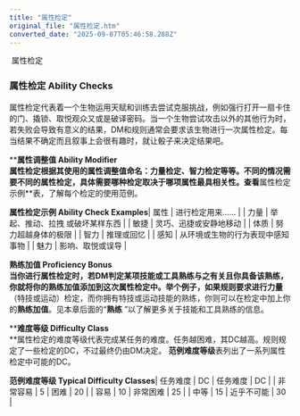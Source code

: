 ```yaml
---
title: "属性检定"
original_file: "属性检定.htm"
converted_date: "2025-09-07T05:46:58.288Z"
---
```


﻿ 属性检定  

### 属性检定 Ability Checks

属性检定代表着一个生物运用天赋和训练去尝试克服挑战，例如强行打开一扇卡住的门、撬锁、取悦观众又或是破译密码。当一个生物尝试攻击以外的其他行为时，若失败会导致有意义的结果，DM和规则通常会要求该生物进行一次属性检定。每当结果不确定而且叙事上会很有趣时，就让骰子来决定结果吧。

****属性调整值 Ability Modifier**  
**属性检定根据其使用的属性调整值命名：**力量**检定、**智力**检定等等。不同的情况需要不同的属性检定，具体需要哪种检定取决于哪项属性最具相关性。查看**属性检定示例**表，了解每个检定的使用范例。

**属性检定示例 Ability Check Examples**| 属性 | 进行检定用来…… |
| 力量 | 举起、推动、拉拽 或破坏某样东西 |
| 敏捷 | 灵巧、迅捷或安静地移动 |
| 体质 | 努力超越身体的极限 |
| 智力 | 推理或回忆 |
| 感知 | 从环境或生物的行为表现中感知事物 |
| 魅力 | 影响、取悦或误导 |

****熟练加值 Proficiency Bonus**  
**当你进行属性检定时，若DM判定某项技能或工具熟练与之有关且你具备该熟练，你就将你的**熟练加值**添加到这次属性检定中。举个例子，如果规则要求进行**力量**（特技或运动）检定，而你拥有特技或运动技能的熟练，你则可以在检定中加上你的**熟练加值**。见本章后面的“**熟练** ”以了解更多关于技能和工具熟练的信息。

****难度等级 Difficulty Class**  
**属性检定的难度等级代表完成某任务的难度。任务越困难，其DC越高。规则规定了一些检定的DC，不过最终仍由DM决定。 **范例难度等级**表列出了一系列属性检定中可能的DC。

**范例难度等级 Typical Difficulty Classes**| 任务难度 | DC | 任务难度 | DC |
| 非常容易 | 5 | 困难 | 20 |
| 容易 | 10 | 非常困难 | 25 |
| 中等 | 15 | 近乎不可能 | 30 |